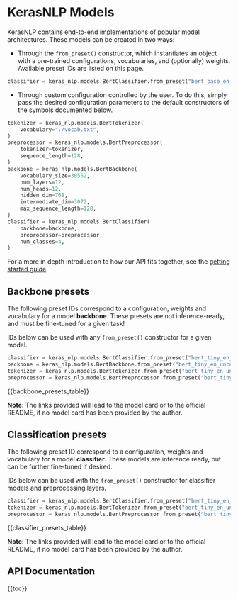 # KerasNLP Models

KerasNLP contains end-to-end implementations of popular model
architectures. These models can be created in two ways:

- Through the `from_preset()` constructor, which instantiates an object with
  a pre-trained configurations, vocabularies, and (optionally) weights.
  Available preset IDs are listed on this page.

```python
classifier = keras_nlp.models.BertClassifier.from_preset("bert_base_en_uncased")
```

- Through custom configuration controlled by the user. To do this, simply
  pass the desired configuration parameters to the default constructors of the
  symbols documented below.

```python
tokenizer = keras_nlp.models.BertTokenizer(
    vocabulary="./vocab.txt",
)
preprocessor = keras_nlp.models.BertPreprocessor(
    tokenizer=tokenizer,
    sequence_length=128,
)
backbone = keras_nlp.models.BertBackbone(
    vocabulary_size=30552,
    num_layers=12,
    num_heads=12,
    hidden_dim=768,
    intermediate_dim=3072,
    max_sequence_length=128,
)
classifier = keras_nlp.models.BertClassifier(
    backbone=backbone,
    preprocessor=preprocessor,
    num_classes=4,
)
```

For a more in depth introduction to how our API fits together, see the
[getting started guide](guides/keras_nlp/getting_started/).

## Backbone presets

The following preset IDs correspond to a configuration, weights and vocabulary
for a model **backbone**. These presets are not inference-ready, and must be
fine-tuned for a given task!

IDs below can be used with any `from_preset()` constructor for a given model.

```python
classifier = keras_nlp.models.BertClassifier.from_preset("bert_tiny_en_uncased")
backbone = keras_nlp.models.BertBackbone.from_preset("bert_tiny_en_uncased")
tokenizer = keras_nlp.models.BertTokenizer.from_preset("bert_tiny_en_uncased")
preprocessor = keras_nlp.models.BertPreprocessor.from_preset("bert_tiny_en_uncased")
```

{{backbone_presets_table}}

**Note**: The links provided will lead to the model card or to the official README, 
if no model card has been provided by the author.

## Classification presets

The following preset ID correspond to a configuration, weights and vocabulary
for a model **classifier**. These models are inference ready, but can be further
fine-tuned if desired.

IDs below can be used with the `from_preset()` constructor for classifier models
and preprocessing layers.

```python
classifier = keras_nlp.models.BertClassifier.from_preset("bert_tiny_en_uncased_sst2")
tokenizer = keras_nlp.models.BertTokenizer.from_preset("bert_tiny_en_uncased_sst2")
preprocessor = keras_nlp.models.BertPreprocessor.from_preset("bert_tiny_en_uncased_sst2")
```

{{classifier_presets_table}}

**Note**: The links provided will lead to the model card or to the official README, 
if no model card has been provided by the author.

## API Documentation

{{toc}}
